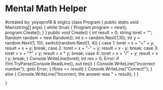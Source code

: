 # Mental Math Helper 
#created by: yoyopro18 & stiglcz
class Program {
        public static void Main(string[] args) {
            while (true) {
                Program program = new();
                program.Create();
            }
        }
        public void Create() {
            int result = 0;
            string toret = "";
            Random random = new Random();
            int x = random.Next(1,10);
            int y = random.Next(1, 10);
            switch(random.Next(1, 4)) {
                case 1:
                    toret = x + "+" + y;
                    result = x + y;
                    break;
                case 2:
                    toret = x + "-" + y;
                    result = x - y;
                    break;
                case 3:
                    toret = x + "*" + y;
                    result = x * y;
                    break;
                case 4:
                    toret = x + "/" + y;
                    result = x / y;
                    break;
            }
            Console.WriteLine(toret);
            int res = 0;
            Error:
            if (!int.TryParse(Console.ReadLine(), out res)) {
                Console.WriteLine("Incorrect number");
                goto Error;
            }
            if(res == result) {
                Console.WriteLine("Correct!");
            } else {
                Console.WriteLine("Incorrect, the answer was " + result);
            }
        }


    }
 
